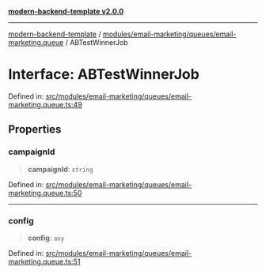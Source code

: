 [**modern-backend-template v2.0.0**](../../../../../README.md)

***

[modern-backend-template](../../../../../modules.md) / [modules/email-marketing/queues/email-marketing.queue](../README.md) / ABTestWinnerJob

# Interface: ABTestWinnerJob

Defined in: [src/modules/email-marketing/queues/email-marketing.queue.ts:49](https://github.com/maemreyo/saas-4cus-nodejs/blob/2a5b3f3aa11335dfa561e80e1feabb8e6084261e/src/modules/email-marketing/queues/email-marketing.queue.ts#L49)

## Properties

### campaignId

> **campaignId**: `string`

Defined in: [src/modules/email-marketing/queues/email-marketing.queue.ts:50](https://github.com/maemreyo/saas-4cus-nodejs/blob/2a5b3f3aa11335dfa561e80e1feabb8e6084261e/src/modules/email-marketing/queues/email-marketing.queue.ts#L50)

***

### config

> **config**: `any`

Defined in: [src/modules/email-marketing/queues/email-marketing.queue.ts:51](https://github.com/maemreyo/saas-4cus-nodejs/blob/2a5b3f3aa11335dfa561e80e1feabb8e6084261e/src/modules/email-marketing/queues/email-marketing.queue.ts#L51)

